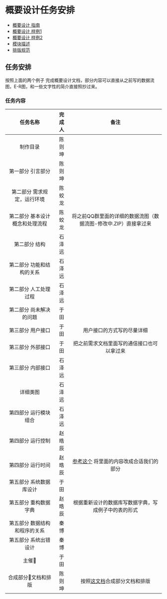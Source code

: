 # 概要设计任务安排

- [概要设计 指南](https://blog.csdn.net/jiaolong724/article/details/6846582)
- [概要设计 样例1](https://wenku.baidu.com/view/9fabd435a32d7375a4178088.html)
- [概要设计 样例2](https://wenku.baidu.com/view/2a4abb42336c1eb91a375d3c.html)
- [模块描述](http://www.hur.cn/Article/doc/155.html)
- [排版规范](http://www.voidcn.com/article/p-tcncscmm-pu.html)
## 任务安排
按照上面的两个例子 完成概要设计文档，部分内容可以直接从之前写的数据流图，E-R图，和一些文字性的简介直接照抄过来。
<br>

### 任务内容
|任务名称|完成人|备注|
|:----:|:------:|:----:|
|制作目录|陈则坤||
|第一部分 引言部分|陈则坤||
|第二部分 需求规定，运行环境|陈蛟龙||
|第二部分 基本设计概念和处理流程|陈蛟龙|将之前QQ群里面的详细的数据流图（数据流图-修改中.ZIP）直接拿过来|
|第二部分 结构|石泽远||
|第二部分 功能和结构的关系|石泽远||
|第二部分 人工处理过程|石泽远||
|第二部分 尚未解决的问题|于田||
|第三部分 用户接口|于田|用户接口的方式写的尽量详细|
|第三部分 外部接口|于田|把之前需求文档里面写的通信接口也可以拿过来|
|第三部分 内部接口|石泽远||
|详细类图|石泽远||
|第四部分 运行模块组合|石泽远||
|第四部分 运行控制|赵晧辰||
|第四部分 运行时间|赵晧辰|[参考这个](https://blog.csdn.net/dylanren/article/details/79215402) 将里面的内容改成合适我们的部分|
|第五部分 系统数据库设计|于田||
|第五部分 重构数据字典|赵晧辰|根据重新设计的数据库写数据字典，写成例子中的表的形式|
|第五部分 数据结构和程序的关系|秦博||
|第五部分 系统出错设计|秦博||
|主催|于田||
|合成部分文档和排版|陈则坤|按照[这文档](https://github.com/kolibreath/j2eeProject/blob/master/project/previous/naming-standard.md)合成部分文档和排版|
